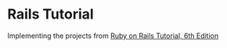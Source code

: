 # Rails Tutorial

Implementing the projects from [Ruby on Rails Tutorial, 6th Edition](https://www.informit.com/store/ruby-on-rails-tutorial-9780136702788)